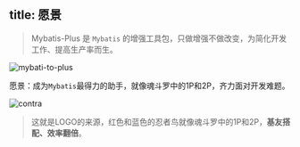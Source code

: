 title: 愿景
---
> Mybatis-Plus 是 `Mybatis` 的增强工具包，只做增强不做改变，为简化开发工作、提高生产率而生。

![mybati-to-plus](/images/relationship-with-mybatis.png "mybatis-to-plus")

愿景：成为`Mybatis`最得力的助手，就像魂斗罗中的1P和2P，齐力面对开发难题。

![contra](/images/contra.jpg "contra")

> 这就是LOGO的来源，红色和蓝色的忍者鸟就像魂斗罗中的1P和2P，**基友搭配、效率翻倍**。
